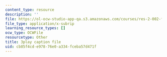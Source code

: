 ```yaml
---
content_type: resource
description: ''
file: https://ol-ocw-studio-app-qa.s3.amazonaws.com/courses/res-2-002-finite-element-procedures-for-solids-and-structures-spring-2010/cb85f4cde97876e0a334fceba57d471f_pSdxdfBnu0I.srt
file_type: application/x-subrip
learning_resource_types: []
ocw_type: OCWFile
resourcetype: Other
title: 3play caption file
uid: cb85f4cd-e978-76e0-a334-fceba57d471f
---
```

